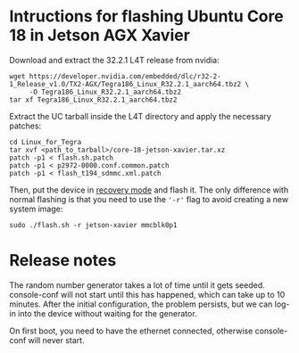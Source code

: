 # Intructions for flashing Ubuntu Core 18 in Jetson AGX Xavier

Download and extract the 32.2.1 L4T release from nvidia:

```
wget https://developer.nvidia.com/embedded/dlc/r32-2-1_Release_v1.0/TX2-AGX/Tegra186_Linux_R32.2.1_aarch64.tbz2 \
     -O Tegra186_Linux_R32.2.1_aarch64.tbz2
tar xf Tegra186_Linux_R32.2.1_aarch64.tbz2
```

Extract the UC tarball inside the L4T directory and apply the
necessary patches:

```
cd Linux_for_Tegra
tar xvf <path_to_tarball>/core-18-jetson-xavier.tar.xz
patch -p1 < flash.sh.patch
patch -p1 < p2972-0000.conf.common.patch
patch -p1 < flash_t194_sdmmc.xml.patch
```

Then, put the device in [recovery mode](https://docs.nvidia.com/jetson/l4t/#page/Tegra%2520Linux%2520Driver%2520Package%2520Development%2520Guide%2Fflashing.html%23)
and flash it. The only difference with normal flashing is that you need
to use the `'-r'` flag to avoid creating a new system image:

`sudo ./flash.sh -r jetson-xavier mmcblk0p1`


# Release notes

The random number generator takes a lot of time until it gets seeded. console-conf will not start until this has happened, which can take up to 10 minutes. After the initial configuration, the problem persists, but we can log-in into the device without waiting for the generator.

On first boot, you need to have the ethernet connected, otherwise console-conf will never start.
